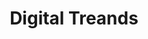 ---
layout: page
title: Digital Treands
description: This algorithm can hide secret messages in regular-looking text
img: assets/img/logo/digitaltrends.jpg
redirect: https://www.digitaltrends.com/cool-tech/fontcode-embeds-messages-in-text/
importance: 2
category: FontCode
---